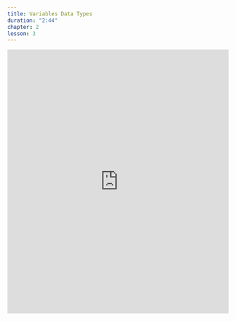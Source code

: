 ```yaml
---
title: Variables Data Types
duration: "2:44"
chapter: 2
lesson: 3
---
```


<iframe width="100%" height="600" src="https://www.youtube.com/embed/zJ90Db7Ge4U" title="YouTube video player" frameborder="0" allow="accelerometer; autoplay; clipboard-write; encrypted-media; gyroscope; picture-in-picture; web-share" allowfullscreen></iframe>